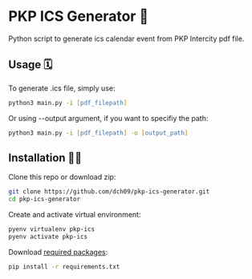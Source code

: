 
# PKP ICS Generator 🚅

Python script to generate ics calendar event from PKP Intercity pdf file.


## Usage 🗓️
To generate .ics file, simply use:
```zsh
python3 main.py -i [pdf_filepath]
```

Or using --output argument, if you want to specifiy the path:
```zsh
python3 main.py -i [pdf_filepath] -o [output_path]
```
## Installation 🧑‍💻

Clone this repo or download zip:
```zsh
git clone https://github.com/dch09/pkp-ics-generator.git
cd pkp-ics-generator
```

Create and activate virtual environment:

```zsh
pyenv virtualenv pkp-ics
pyenv activate pkp-ics
```

Download [required packages](#packages):

```zsh
pip install -r requirements.txt
```


